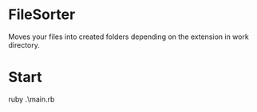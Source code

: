 # FileSorter 
Moves your files into created folders depending on the extension in work directory.

# Start
ruby .\main.rb